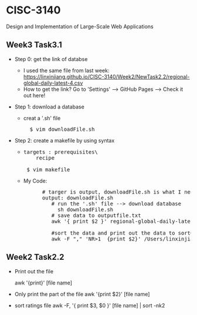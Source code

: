 # CISC-3140
Design and Implementation of Large-Scale Web Applications

## Week3 Task3.1
  - Step 0: get the link of databse
    - I used the same file from last week: https://linxinjiang.github.io/CISC-3140/Week2/NewTask2.2/regional-global-daily-latest-4.csv
    - How to get the link? Go to 'Settings' --> GitHub Pages --> Check it out here!


  - Step 1: download a database 
    - creat a '.sh' file
      <pre>
        $ vim downloadFile.sh
      </pre>
    
  - Step 2: create a makefile by using syntax
       - <pre>
         targets : prerequisites\
             recipe
             
          $ vim makefile
         </pre>
       
     - My Code:
     
        <pre>
             # targer is output, downloadFile.sh is what I need for next step
             output: downloadFile.sh
                # run the '.sh' file --> download database
	              sh downloadFile.sh
                # save data to outputfile.txt
                awk '{ print $2 }' regional-global-daily-latest-4.csv  > outputfile.txt

                #sort the data and print out the data to sortOutput.txt
                awk -F "," 'NR>1  {print $2}' /Users/linxinjiang/Desktop/regional-global-daily-latest-4.csv  | sort | uniq > sortOutput.txt
       </pre>
       
       
 ## Week2 Task2.2

- Print out the file

  awk '{print}' [file name]

- Only print the part of the file
awk '{print $2}' [file name]

- sort ratings file
awk -F, '{ print $3, $0 }' [file name]  | sort -nk2
